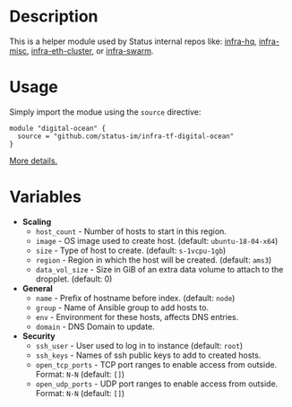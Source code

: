 # Description

This is a helper module used by Status internal repos like: [infra-hq](https://github.com/status-im/infra-hq), [infra-misc](https://github.com/status-im/infra-misc), [infra-eth-cluster](https://github.com/status-im/infra-eth-cluster), or [infra-swarm](https://github.com/status-im/infra-swarm).

# Usage

Simply import the modue using the `source` directive:
```hcl
module "digital-ocean" {
  source = "github.com/status-im/infra-tf-digital-ocean"
}
```

[More details.](https://www.terraform.io/docs/modules/sources.html#github)

# Variables

* __Scaling__
  * `host_count` - Number of hosts to start in this region.
  * `image` - OS image used to create host. (default: `ubuntu-18-04-x64`)
  * `size` - Type of host to create. (default: `s-1vcpu-1gb`)
  * `region` - Region in which the host will be created. (default: `ams3`)
  * `data_vol_size` - Size in GiB of an extra data volume to attach to the dropplet. (default: 0)
* __General__
  * `name` - Prefix of hostname before index. (default: `node`)
  * `group` - Name of Ansible group to add hosts to.
  * `env` - Environment for these hosts, affects DNS entries.
  * `domain` - DNS Domain to update.
* __Security__
  * `ssh_user` - User used to log in to instance (default: `root`)
  * `ssh_keys` - Names of ssh public keys to add to created hosts.
  * `open_tcp_ports` - TCP port ranges to enable access from outside. Format: `N-N` (default: `[]`)
  * `open_udp_ports` - UDP port ranges to enable access from outside. Format: `N-N` (default: `[]`)
